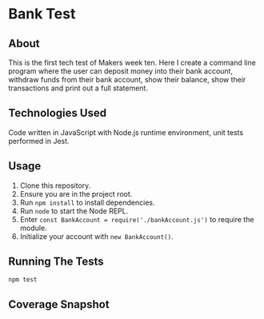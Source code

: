 # Bank Test

## About

This is the first tech test of Makers week ten. Here I create a command line program where the user can deposit money into their bank account, withdraw funds from their bank account, show their balance, show their transactions and print out a full statement.

## Technologies Used

Code written in JavaScript with Node.js runtime environment, unit tests performed in Jest.

## Usage

1) Clone this repository.
2) Ensure you are in the project root.
2) Run ```npm install``` to install dependencies.
3) Run ```node``` to start the Node REPL.
4) Enter ```const BankAccount = require('./bankAccount.js')``` to require the module.
5) Initialize your account with ```new BankAccount()```.

## Running The Tests

```npm test```

## Coverage Snapshot

